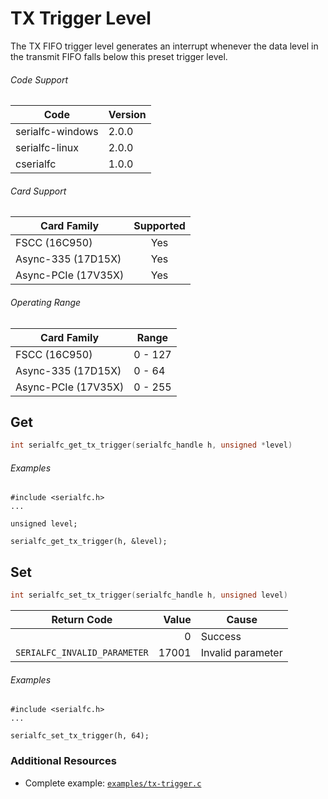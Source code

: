 # TX Trigger Level

The TX FIFO trigger level generates an interrupt whenever the data level in the transmit FIFO falls below this preset trigger level.

###### Code Support
| Code | Version |
| ---- | ------- |
| serialfc-windows | 2.0.0 |
| serialfc-linux | 2.0.0 |
| cserialfc | 1.0.0 |

###### Card Support
| Card Family | Supported |
| ----------- |:-----:|
| FSCC (16C950) | Yes |
| Async-335 (17D15X) | Yes |
| Async-PCIe (17V35X) | Yes |

###### Operating Range
| Card Family | Range |
| ----------- | ----- |
| FSCC (16C950) | 0 - 127 |
| Async-335 (17D15X) | 0 - 64 |
| Async-PCIe (17V35X) | 0 - 255 |


## Get
```c
int serialfc_get_tx_trigger(serialfc_handle h, unsigned *level)
```

###### Examples
```
#include <serialfc.h>
...

unsigned level;

serialfc_get_tx_trigger(h, &level);
```


## Set
```c
int serialfc_set_tx_trigger(serialfc_handle h, unsigned level)
```

| Return Code | Value | Cause |
| ----------- | -----:| ----- |
| | 0 | Success |
| `SERIALFC_INVALID_PARAMETER` | 17001 | Invalid parameter |

###### Examples
```
#include <serialfc.h>
...

serialfc_set_tx_trigger(h, 64);
```


### Additional Resources
- Complete example: [`examples/tx-trigger.c`](../examples/tx-trigger.c)
